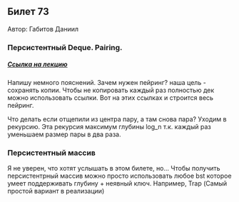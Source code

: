 ## Билет 73
Автор: Габитов Даниил

### Персистентный Deque. Pairing.

##### [Ссылка на лекцию](https://youtu.be/17E92eX9uvw?t=373)

  Напишу немного пояснений. Зачем нужен пейринг? наша цель - сохранять копии. Чтобы не копировать каждый раз полностью дек можно использовать ссылки. Вот на этих ссылках и строится весь пейринг. 
  
  Что делать если отщепили из центра пару, а там снова пара? Уходим в рекурсию. Эта рекурсия максимум глубины log_n т.к. каждый раз уменьшаем размер пары в два раза.

### Персистентный массив

Я не уверен, что хотят услышать в этом билете, но... Чтобы получить персистентрный массив можно просто использовать любое bst которое умеет поддерживать глубину + неявный ключ. Например, Trap (Самый простой вариант в реализации)
